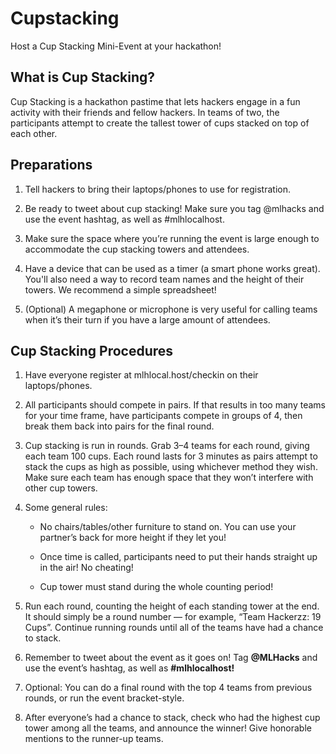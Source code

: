 # Cupstacking

Host a Cup Stacking Mini-Event at your hackathon!

## What is Cup Stacking?

Cup Stacking is a hackathon pastime that lets hackers engage in a fun activity with their friends and fellow hackers. In teams of two, the participants attempt to create the tallest tower of cups stacked on top of each other.

## Preparations

1. Tell hackers to bring their laptops/phones to use for registration.

2. Be ready to tweet about cup stacking! Make sure you tag @mlhacks and use the event hashtag, as well as #mlhlocalhost.

3. Make sure the space where you’re running the event is large enough to accommodate the cup stacking towers and attendees.

4. Have a device that can be used as a timer (a smart phone works great). You'll also need a way to record team names and the height of their towers. We recommend a simple spreadsheet!

5. (Optional) A megaphone or microphone is very useful for calling teams when it’s their turn if you have a large amount of attendees.

## Cup Stacking Procedures

1. Have everyone register at mlhlocal.host/checkin on their laptops/phones.

2. All participants should compete in pairs. If that results in too many teams for your time frame, have participants compete in groups of 4, then break them back into pairs for the final round.

3. Cup stacking is run in rounds. Grab 3&ndash;4 teams for each round, giving each team 100 cups. Each round lasts for 3 minutes as pairs attempt to stack the cups as high as possible, using whichever method they wish. Make sure each team has enough space that they won’t interfere with other cup towers.

4. Some general rules:

    * No chairs/tables/other furniture to stand on. You can use your partner’s back for more height if they let you!

    * Once time is called, participants need to put their hands straight up in the air! No cheating!

    * Cup tower must stand during the whole counting period!

5. Run each round, counting the height of each standing tower at the end. It should simply be a round number &mdash; for example, “Team Hackerzz: 19 Cups”. Continue running rounds until all of the teams have had a chance to stack.

6. Remember to tweet about the event as it goes on! Tag **@MLHacks** and use the event’s hashtag, as well as **#mlhlocalhost!**

7. Optional: You can do a final round with the top 4 teams from previous rounds, or run the event bracket-style.

8. After everyone’s had a chance to stack, check who had the highest cup tower among all the teams, and announce the winner! Give honorable mentions to the runner-up teams.
